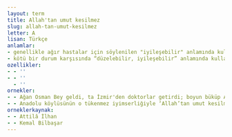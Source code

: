 ```yaml
---
layout: term
title: Allah'tan umut kesilmez
slug: allah-tan-umut-kesilmez
letter: A
lisan: Türkçe
anlamlar:
- genellikle ağır hastalar için söylenilen "iyileşebilir" anlamında kullanılan bir söz
- kötü bir durum karşısında “düzelebilir, iyileşebilir” anlamında kullanılan bir söz
ozellikler:
- - ''
- - ''
  - ''
ornekler:
- - Ağan Osman Bey geldi, ta İzmir'den doktorlar getirdi; boyun büküp Allah’tan umut kesilmez, diyorlar.
- - Anadolu köylüsünün o tükenmez iyimserliğiyle ‘Allah’tan umut kesilmez’ tesellisini bile ağızlarına alamıyorlardı.
orneklerkaynak:
- - Attilâ İlhan
- - Kemal Bilbaşar
---
```

